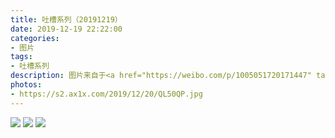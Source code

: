 ```yaml
---
title: 吐槽系列（20191219）
date: 2019-12-19 22:22:00
categories:
- 图片
tags:
- 吐槽系列
description: 图片来自于<a href="https://weibo.com/p/1005051720171447" target="_blank">quanmmmmm</a><br/> “记得之前吐槽过外卖涨价的事，今天同一家店再发一哈😓😓”
photos: 
- https://s2.ax1x.com/2019/12/20/QL50QP.jpg
---
```


![](https://s2.ax1x.com/2019/12/20/QL5DL8.jpg)
![](https://s2.ax1x.com/2019/12/20/QL5Bsf.jpg)
![](https://s2.ax1x.com/2019/12/20/QL5aRI.jpg)